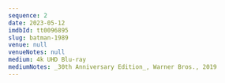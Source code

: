 ```yaml
---
sequence: 2
date: 2023-05-12
imdbId: tt0096895
slug: batman-1989
venue: null
venueNotes: null
medium: 4k UHD Blu-ray
mediumNotes: _30th Anniversary Edition_, Warner Bros., 2019
---
```


